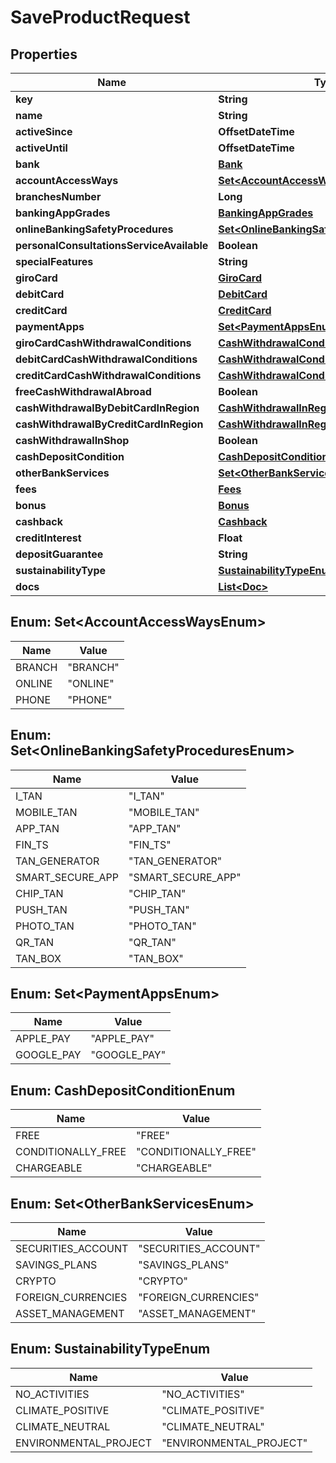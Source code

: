 

# SaveProductRequest


## Properties

| Name | Type | Description | Notes |
|------------ | ------------- | ------------- | -------------|
|**key** | **String** |  |  |
|**name** | **String** |  |  |
|**activeSince** | **OffsetDateTime** |  |  |
|**activeUntil** | **OffsetDateTime** |  |  |
|**bank** | [**Bank**](Bank.md) |  |  |
|**accountAccessWays** | [**Set&lt;AccountAccessWaysEnum&gt;**](#Set&lt;AccountAccessWaysEnum&gt;) |  |  [optional] |
|**branchesNumber** | **Long** |  |  [optional] |
|**bankingAppGrades** | [**BankingAppGrades**](BankingAppGrades.md) |  |  [optional] |
|**onlineBankingSafetyProcedures** | [**Set&lt;OnlineBankingSafetyProceduresEnum&gt;**](#Set&lt;OnlineBankingSafetyProceduresEnum&gt;) |  |  [optional] |
|**personalConsultationsServiceAvailable** | **Boolean** |  |  [optional] |
|**specialFeatures** | **String** |  |  [optional] |
|**giroCard** | [**GiroCard**](GiroCard.md) |  |  [optional] |
|**debitCard** | [**DebitCard**](DebitCard.md) |  |  [optional] |
|**creditCard** | [**CreditCard**](CreditCard.md) |  |  [optional] |
|**paymentApps** | [**Set&lt;PaymentAppsEnum&gt;**](#Set&lt;PaymentAppsEnum&gt;) |  |  [optional] |
|**giroCardCashWithdrawalConditions** | [**CashWithdrawalConditions**](CashWithdrawalConditions.md) |  |  [optional] |
|**debitCardCashWithdrawalConditions** | [**CashWithdrawalConditions**](CashWithdrawalConditions.md) |  |  [optional] |
|**creditCardCashWithdrawalConditions** | [**CashWithdrawalConditions**](CashWithdrawalConditions.md) |  |  [optional] |
|**freeCashWithdrawalAbroad** | **Boolean** |  |  [optional] |
|**cashWithdrawalByDebitCardInRegion** | [**CashWithdrawalInRegion**](CashWithdrawalInRegion.md) |  |  [optional] |
|**cashWithdrawalByCreditCardInRegion** | [**CashWithdrawalInRegion**](CashWithdrawalInRegion.md) |  |  [optional] |
|**cashWithdrawalInShop** | **Boolean** |  |  [optional] |
|**cashDepositCondition** | [**CashDepositConditionEnum**](#CashDepositConditionEnum) |  |  [optional] |
|**otherBankServices** | [**Set&lt;OtherBankServicesEnum&gt;**](#Set&lt;OtherBankServicesEnum&gt;) |  |  [optional] |
|**fees** | [**Fees**](Fees.md) |  |  [optional] |
|**bonus** | [**Bonus**](Bonus.md) |  |  [optional] |
|**cashback** | [**Cashback**](Cashback.md) |  |  [optional] |
|**creditInterest** | **Float** |  |  [optional] |
|**depositGuarantee** | **String** |  |  [optional] |
|**sustainabilityType** | [**SustainabilityTypeEnum**](#SustainabilityTypeEnum) |  |  [optional] |
|**docs** | [**List&lt;Doc&gt;**](Doc.md) |  |  [optional] |



## Enum: Set&lt;AccountAccessWaysEnum&gt;

| Name | Value |
|---- | -----|
| BRANCH | &quot;BRANCH&quot; |
| ONLINE | &quot;ONLINE&quot; |
| PHONE | &quot;PHONE&quot; |



## Enum: Set&lt;OnlineBankingSafetyProceduresEnum&gt;

| Name | Value |
|---- | -----|
| I_TAN | &quot;I_TAN&quot; |
| MOBILE_TAN | &quot;MOBILE_TAN&quot; |
| APP_TAN | &quot;APP_TAN&quot; |
| FIN_TS | &quot;FIN_TS&quot; |
| TAN_GENERATOR | &quot;TAN_GENERATOR&quot; |
| SMART_SECURE_APP | &quot;SMART_SECURE_APP&quot; |
| CHIP_TAN | &quot;CHIP_TAN&quot; |
| PUSH_TAN | &quot;PUSH_TAN&quot; |
| PHOTO_TAN | &quot;PHOTO_TAN&quot; |
| QR_TAN | &quot;QR_TAN&quot; |
| TAN_BOX | &quot;TAN_BOX&quot; |



## Enum: Set&lt;PaymentAppsEnum&gt;

| Name | Value |
|---- | -----|
| APPLE_PAY | &quot;APPLE_PAY&quot; |
| GOOGLE_PAY | &quot;GOOGLE_PAY&quot; |



## Enum: CashDepositConditionEnum

| Name | Value |
|---- | -----|
| FREE | &quot;FREE&quot; |
| CONDITIONALLY_FREE | &quot;CONDITIONALLY_FREE&quot; |
| CHARGEABLE | &quot;CHARGEABLE&quot; |



## Enum: Set&lt;OtherBankServicesEnum&gt;

| Name | Value |
|---- | -----|
| SECURITIES_ACCOUNT | &quot;SECURITIES_ACCOUNT&quot; |
| SAVINGS_PLANS | &quot;SAVINGS_PLANS&quot; |
| CRYPTO | &quot;CRYPTO&quot; |
| FOREIGN_CURRENCIES | &quot;FOREIGN_CURRENCIES&quot; |
| ASSET_MANAGEMENT | &quot;ASSET_MANAGEMENT&quot; |



## Enum: SustainabilityTypeEnum

| Name | Value |
|---- | -----|
| NO_ACTIVITIES | &quot;NO_ACTIVITIES&quot; |
| CLIMATE_POSITIVE | &quot;CLIMATE_POSITIVE&quot; |
| CLIMATE_NEUTRAL | &quot;CLIMATE_NEUTRAL&quot; |
| ENVIRONMENTAL_PROJECT | &quot;ENVIRONMENTAL_PROJECT&quot; |



